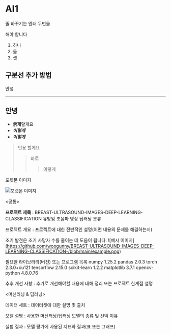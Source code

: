# AI1

줄 바꾸기는
엔터 두번을 

해야 합니다
1. 하나
2. 둘
3. 셋

구분선 추가 방법 
---
안녕
***
안녕
---
+ **굵게**할게요
+ ___이렇게___
+ ***이렇게***

>인용 할게요
>>바로
>>>이렇게

포켓몬 이미지

![포켓몬 이미지](https://github.com/woogunny/BREAST-ULTRASOUND-IMAGES-DEEP-LEARNING-CLASSIFICATION-/blob/main/pocket.png)



<공통>

**프로젝트 제목** : BREAST-ULTRASOUND-IMAGES-DEEP-LEARNING-CLASSIFICATION 유방암 초음파 영상 딥러닝 분류 

프로젝트 개요 : 프로젝트에 대한 전반적인 설명(어떤 내용의 문제를 해결하는지)

조기 발견은 조기 사망자 수를 줄이는 데 도움이 됩니다. 
![예시 이미지] (https://github.com/woogunny/BREAST-ULTRASOUND-IMAGES-DEEP-LEARNING-CLASSIFICATION-/blob/main/example.png)


필요한 라이브러리(버전) 또는 프로그램 목록
numpy                            1.25.2
pandas                           2.0.3
torch                            2.3.0+cu121
tensorflow                       2.15.0
scikit-learn                     1.2.2
matplotlib                       3.7.1
opencv-python                    4.8.0.76


추후 개선 사항 : 추가로 개선해야할 내용에 대해 정리 또는 프로젝트 한계점 설명

<머신러닝 & 딥러닝>

데이터 세트 : 데이터셋에 대한 설명 및 출처

모델 설명 : 사용한 머신러닝/딥러닝 모델의 종류 및 선택 이유

실험 결과 : 모델 평가에 사용된 지표와 결과(표 또는 그래프)


